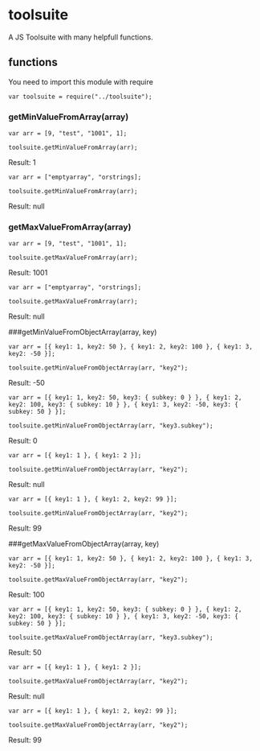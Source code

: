 # toolsuite

A JS Toolsuite with many helpfull functions.

## functions

You need to import this module with require

```
var toolsuite = require("../toolsuite");
```

### getMinValueFromArray(array)
```
var arr = [9, "test", "1001", 1];

toolsuite.getMinValueFromArray(arr);
```
Result: 1

```
var arr = ["emptyarray", "orstrings];

toolsuite.getMinValueFromArray(arr);
```
Result: null


### getMaxValueFromArray(array)
```
var arr = [9, "test", "1001", 1];

toolsuite.getMaxValueFromArray(arr);
```
Result: 1001

```
var arr = ["emptyarray", "orstrings];

toolsuite.getMaxValueFromArray(arr);
```
Result: null


###getMinValueFromObjectArray(array, key)
```
var arr = [{ key1: 1, key2: 50 }, { key1: 2, key2: 100 }, { key1: 3, key2: -50 }];

toolsuite.getMinValueFromObjectArray(arr, "key2");
```
Result: -50

```
var arr = [{ key1: 1, key2: 50, key3: { subkey: 0 } }, { key1: 2, key2: 100, key3: { subkey: 10 } }, { key1: 3, key2: -50, key3: { subkey: 50 } }];

toolsuite.getMinValueFromObjectArray(arr, "key3.subkey");
```
Result: 0

```
var arr = [{ key1: 1 }, { key1: 2 }];

toolsuite.getMinValueFromObjectArray(arr, "key2");
```
Result: null

```
var arr = [{ key1: 1 }, { key1: 2, key2: 99 }];

toolsuite.getMinValueFromObjectArray(arr, "key2");
```
Result: 99


###getMaxValueFromObjectArray(array, key)
```
var arr = [{ key1: 1, key2: 50 }, { key1: 2, key2: 100 }, { key1: 3, key2: -50 }];

toolsuite.getMaxValueFromObjectArray(arr, "key2");
```
Result: 100

```
var arr = [{ key1: 1, key2: 50, key3: { subkey: 0 } }, { key1: 2, key2: 100, key3: { subkey: 10 } }, { key1: 3, key2: -50, key3: { subkey: 50 } }];

toolsuite.getMaxValueFromObjectArray(arr, "key3.subkey");
```

Result: 50

```
var arr = [{ key1: 1 }, { key1: 2 }];

toolsuite.getMaxValueFromObjectArray(arr, "key2");
```
Result: null

```
var arr = [{ key1: 1 }, { key1: 2, key2: 99 }];

toolsuite.getMaxValueFromObjectArray(arr, "key2");
```
Result: 99
